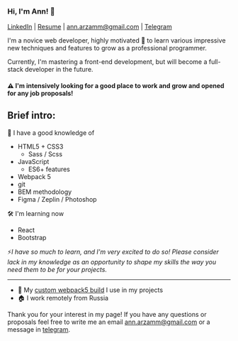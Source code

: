 ### Hi, I'm Ann! 👋
[LinkedIn](https://www.linkedin.com/in/ann-arzamm/) | [Resume](https://www.notion.so/Resume-970ce181bddf4334a47797c9b4869ed4) | <ann.arzamm@gmail.com> | [Telegram](https://t.me/foifoi)

I'm a novice web developer, highly motivated 💪 to learn various impressive new techniques  and features to grow as a professional programmer.  
  
Currently, I'm mastering a front-end development, but will become a full-stack developer in the future.


#### ⚠️ I'm intensively looking for a good place to work and grow and opened for any job proposals! 
  

## Brief intro:
🔗 I have a good knowledge of
  - HTML5 + CSS3
    - Sass / Scss
  - JavaScript 
    - ES6+ features
  - Webpack 5
  - git
  - BEM methodology
  - Figma / Zeplin / Photoshop
  
🛠 I'm learning now
  - React
  - Bootstrap

⚡*I have so much to learn, and I'm very excited to do so! Please consider lack in my knowledge as an opportunity to shape my skills the way you need them to be for your projects.*

--- 
- 🚀 My [custom webpack5 build](https://github.com/ann-arzamm/webpack-5-frontend) I use in my projects
- 🏠 I work remotely from Russia

Thank you for your interest in my page! If you have any questions or proposals feel free to write me an email <ann.arzamm@gmail.com> or a message in [telegram](https://t.me/foifoi).
